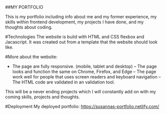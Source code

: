 ##MY PORTFOLIO

This is my portfolio including info about me and my former experience, my skills within frontend development, my projects I have done, and my thoughts about coding.

#Technologies
The website is build with HTML and CSS flexbox and Jacascript. It was created out from a template that the website should look like. 

#More about the website:
   - The page are fully responsive. (mobile, tablet and desktop) 
   – The page looks and function the same on Chrome, Firefox, and Edge
   – The page work well for people that uses screen readers and keyboard navigation
   – The HTML code are validated in an validation tool.

This will be a never ending projects which I will constantly add on with my coming skills, projects and thoughts.

#Deployment
My deployed portfolio: https://susannas-portfolio.netlify.com/
